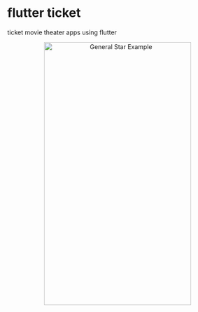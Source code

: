 # flutter ticket
ticket movie theater apps using flutter

<p align="center">
  <img src="https://i.ibb.co/d51xBC1/Get-Started-Page.png" alt="General Star Example" width="336" height="600"/>
</p>
